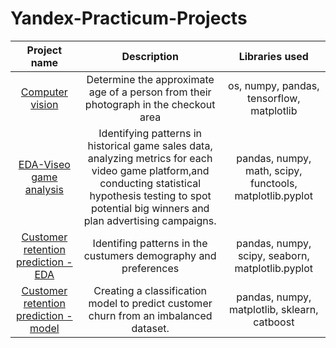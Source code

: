# Yandex-Practicum-Projects
| Project name  | Description   | Libraries used  |
| :-------------: |:-------------:| :-----:|
| [Computer vision](https://github.com/Libby-K/Yandex-Practicum-Projects/blob/main/Libby_CV_project.ipynb)   | Determine the approximate age of a person from their photograph in the checkout area  | os, numpy, pandas, tensorflow, matplotlib |
| [EDA-Viseo game analysis](https://github.com/Libby-K/Yandex-Practicum-Projects/blob/main/LK-Complex%20project1-Data%20exploration.ipynb)     | Identifying patterns in historical game sales data, analyzing metrics for each video game platform,and conducting statistical hypothesis testing to spot potential big winners and plan advertising campaigns.     |  pandas, numpy, math, scipy, functools, matplotlib.pyplot |
| [Customer retention prediction -EDA](https://github.com/Libby-K/Yandex-Practicum-Projects/blob/main/Final%20project-EDA-Libby.ipynb) |Identifing patterns in the custumers demography and preferences  | pandas, numpy, scipy, seaborn, matplotlib.pyplot   |
| [Customer retention prediction -model](https://github.com/Libby-K/Yandex-Practicum-Projects/blob/main/LK-Final%20Project-Model-8.10.20.ipynb)   | Creating a classification model to predict customer churn  from an imbalanced dataset.      |  pandas, numpy, matplotlib, sklearn, catboost |

